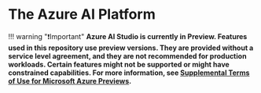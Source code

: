 # The Azure AI Platform

!!! warning "❗Important"
    **Azure AI Studio is currently in Preview. Features used in this repository use preview versions. They are provided without a service level agreement, and they are not recommended for production workloads. Certain features might not be supported or might have constrained capabilities. For more information, see [Supplemental Terms of Use for Microsoft Azure Previews](https://azure.microsoft.com/en-us/support/legal/preview-supplemental-terms/).**
